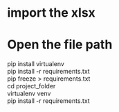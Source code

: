 # import the xlsx 
# Open the file path
pip install virtualenv<br>
pip install -r requirements.txt<br>
pip freeze > requirements.txt<br>
cd project_folder<br>
virtualenv venv<br>
pip install -r requirements.txt <br>
